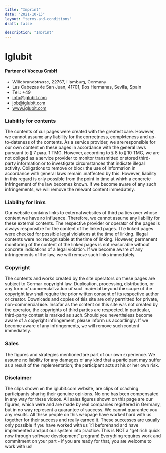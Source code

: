 ```yaml
---
title: "Imprint"
date: "2021-10-16"
layout: "terms-and-conditions"
draft: false

description: "Imprint"
---
```


# Iglubit 
#### Partner of Voccus GmbH


* Willebrandstrasse, 22767, Hamburg, Germany
* Las Cabezas de San Juan, 41701, Dos Hermanas, Sevilla, Spain
* Tel.: +49
* info@iglubit.com
* job@iglubit.com
* www.iglubit.com




### Liability for contents

The contents of our pages were created with the greatest care. However, we cannot assume any liability for the correctness, completeness and up-to-dateness of the contents. As a service provider, we are responsible for our own content on these pages in accordance with the general laws pursuant to § 7 para. 1 TMG. However, according to § 8 to § 10 TMG, we are not obliged as a service provider to monitor transmitted or stored third-party information or to investigate circumstances that indicate illegal activity. Obligations to remove or block the use of information in accordance with general laws remain unaffected by this. However, liability in this regard is only possible from the point in time at which a concrete infringement of the law becomes known. If we become aware of any such infringements, we will remove the relevant content immediately.

### Liability for links

Our website contains links to external websites of third parties over whose content we have no influence. Therefore, we cannot assume any liability for these external contents. The respective provider or operator of the pages is always responsible for the content of the linked pages. The linked pages were checked for possible legal violations at the time of linking. Illegal contents were not recognisable at the time of linking. However, permanent monitoring of the content of the linked pages is not reasonable without concrete indications of a legal violation. If we become aware of any infringements of the law, we will remove such links immediately.

### Copyright

The contents and works created by the site operators on these pages are subject to German copyright law. Duplication, processing, distribution, or any form of commercialization of such material beyond the scope of the copyright law shall require the prior written consent of its respective author or creator. Downloads and copies of this site are only permitted for private, non-commercial use. Insofar as the content on this site was not created by the operator, the copyrights of third parties are respected. In particular, third-party content is marked as such. Should you nevertheless become aware of a copyright infringement, please inform us accordingly. If we become aware of any infringements, we will remove such content immediately.

### Sales
The figures and strategies mentioned are part of our own experience. We assume no liability for any damages of any kind that a participant may suffer as a result of the implementation; the participant acts at his or her own risk.

### Disclaimer
The clips shown on the iglubit.com website, are clips of coaching participants sharing their genuine opinions. No one has been compensated in any way for these videos. All sales figures shown on this page are our figures, which were and are made by real companies registered in Germany, but in no way represent a guarantee of success. 
 We cannot guarantee you any results. All these people on this webpage have worked hard with us together for their success and really earned it.
 These successes are usually only possible if you have worked with us 1:1 beforehand and have implemented and put our system into practice.
This is NOT a "get rich quick now through software development" program! Everything requires work and commitment on your part - if you are ready for that, you are welcome to work with us!




